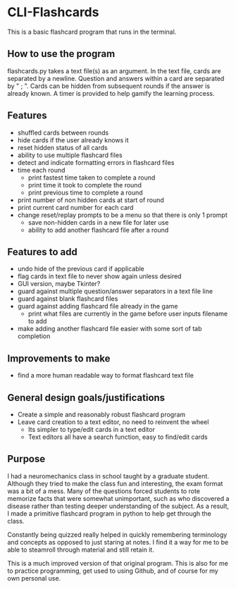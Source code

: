 # CLI-Flashcards

This is a basic flashcard program that runs in the terminal. 

## How to use the program
flashcards.py takes a text file(s) as an argument.
In the text file, cards are separated by a newline.
Question and answers within a card are separated by " ; ".
Cards can be hidden from subsequent rounds if the answer is already known.
A timer is provided to help gamify the learning process.

## Features
- shuffled cards between rounds
- hide cards if the user already knows it
- reset hidden status of all cards
- ability to use multiple flashcard files
- detect and indicate formatting errors in flashcard files
- time each round
  - print fastest time taken to complete a round
  - print time it took to complete the round
  - print previous time to complete a round
- print number of non hidden cards at start of round
 - print current card number for each card
- change reset/replay prompts to be a menu so that there is only 1 prompt
  - save non-hidden cards in a new file for later use
  - ability to add another flashcard file after a round

## Features to add
- undo hide of the previous card if applicable
- flag cards in text file to never show again unless desired
- GUI version, maybe Tkinter?
- guard against multiple question/answer separators in a text file line
- guard against blank flashcard files
- guard against adding flashcard file already in the game
  - print what files are currently in the game before user inputs filename to add
- make adding another flashcard file easier with some sort of tab completion

## Improvements to make
- find a more human readable way to format flashcard text file

## General design goals/justifications
- Create a simple and reasonably robust flashcard program
- Leave card creation to a text editor, no need to reinvent the wheel
  - Its simpler to type/edit cards in a text editor
  - Text editors all have a search function, easy to find/edit cards

## Purpose
I had a neuromechanics class in school taught by a graduate student. Although they tried to make the class fun and interesting, the exam format was a bit of a mess. Many of the questions forced students to rote memorize facts that were somewhat unimportant, such as who discovered a disease rather than testing deeper understanding of the subject. As a result, I made a primitive flashcard program in python to help get through the class. 

Constantly being quizzed really helped in quickly remembering terminology and concepts as opposed to just staring at notes. I find it a way for me to be able to steamroll through material and still retain it.

This is a much improved version of that original program. This is also for me to practice programming, get used to using Github, and of course for my own personal use.